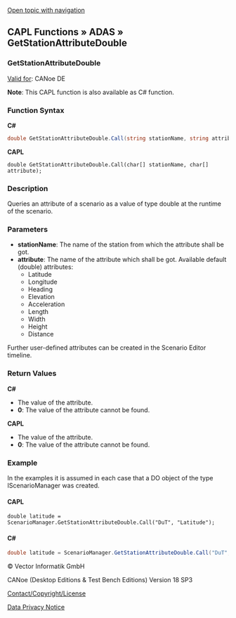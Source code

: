 [Open topic with navigation](../../../../../CANoeDEFamily.htm#Topics/CAPLFunctions/ADAS/Functions/CAPLfunctionGetStationAttributeDouble.md)

## CAPL Functions » ADAS » GetStationAttributeDouble

### GetStationAttributeDouble

[Valid for](../../../Shared/FeatureAvailability.md): CANoe DE

**Note**: This CAPL function is also available as C# function.

### Function Syntax

**C#**

```csharp
double GetStationAttributeDouble.Call(string stationName, string attribute);
```

**CAPL**

```capl
double GetStationAttributeDouble.Call(char[] stationName, char[] attribute);
```

### Description

Queries an attribute of a scenario as a value of type double at the runtime of the scenario.

### Parameters

- **stationName**: The name of the station from which the attribute shall be got.
- **attribute**: The name of the attribute which shall be got. Available default (double) attributes:
  - Latitude
  - Longitude
  - Heading
  - Elevation
  - Acceleration
  - Length
  - Width
  - Height
  - Distance

Further user-defined attributes can be created in the Scenario Editor timeline.

### Return Values

**C#**

- The value of the attribute.
- **0**: The value of the attribute cannot be found.

**CAPL**

- The value of the attribute.
- **0**: The value of the attribute cannot be found.

### Example

In the examples it is assumed in each case that a DO object of the type IScenarioManager was created.

#### CAPL

```capl
double latitude = ScenarioManager.GetStationAttributeDouble.Call("DuT", "Latitude");
```

#### C#

```csharp
double latitude = ScenarioManager.GetStationAttributeDouble.Call("DuT", "Latitude");
```

© Vector Informatik GmbH

CANoe (Desktop Editions & Test Bench Editions) Version 18 SP3

[Contact/Copyright/License](../../../Shared/ContactCopyrightLicense.md)

[Data Privacy Notice](https://www.vector.com/int/en/company/get-info/privacy-policy/)